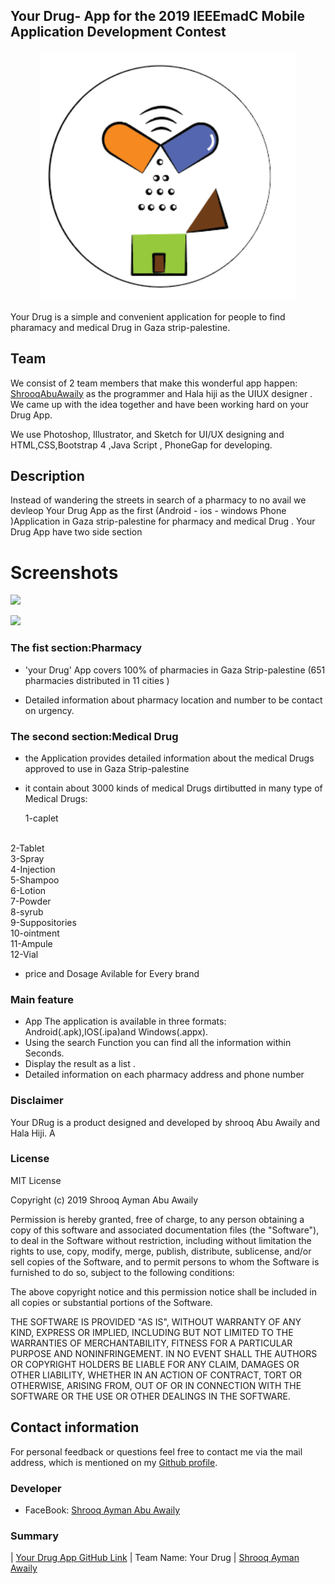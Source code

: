 ## Your Drug-  App for the 2019 IEEEmadC Mobile Application Development Contest
<p align="center"> 
<img src="https://github.com/ShrooqAymanAwaily/YourDrug/blob/master/icon/icon.png" with="600" height="400" /></p>
Your Drug is a simple and convenient application for people to find pharamacy and medical Drug in Gaza strip-palestine.

## Team
We consist of 2 team members that make this wonderful app happen:
[ShrooqAbuAwaily](https://github.com/) as the programmer and Hala hiji  as the UIUX designer .
We came up with the idea together and have been working hard on your Drug App.

We use Photoshop, Illustrator, and Sketch for UI/UX designing and HTML,CSS,Bootstrap 4 ,Java Script , PhoneGap for developing. 





## Description
 
 
Instead of wandering the streets in search of a pharmacy to no avail we devleop Your Drug App as the first (Android - ios - windows Phone )Application in Gaza strip-palestine for pharmacy and medical Drug .
 Your Drug App have two side section



 # Screenshots
<p float="left">
  <img src="https://www14.0zz0.com/2019/12/21/00/625975650.png"    />
</p> 

<p float="left">
  <img src="https://www14.0zz0.com/2019/12/21/00/122901037.png"    />
</p> 

### The fist section:Pharmacy 

- 'your Drug' App covers 100% of pharmacies in Gaza Strip-palestine (651 pharmacies distributed in 11 cities )


- Detailed information about pharmacy location and number to be contact on urgency.

 

 ### The second section:Medical Drug
<p align="center"> 
 
- the Application provides detailed information about the medical Drugs approved to use in Gaza Strip-palestine
- it contain about 3000 kinds of medical Drugs dirtibutted in many type of Medical Drugs:<br>
  
  1-caplet
<br>
  2-Tablet
<br>
  3-Spray
<br>
  4-Injection
<br>
  5-Shampoo
<br>
  6-Lotion
<br>
  7-Powder
<br>
  8-syrub
<br>
  9-Suppositories
<br>
  10-ointment
<br>
  11-Ampule
<br>
  12-Vial</p>


* price and Dosage Avilable for Every brand


 

### Main feature
 * App The application is available in three formats: Android(.apk),IOS(.ipa)and Windows(.appx).
 * Using the search Function you can find all the information within Seconds.
 * Display the result as a list .
 * Detailed information on each pharmacy address and phone number

 
 
 

### Disclaimer
Your DRug is a product designed and developed by shrooq Abu Awaily and Hala Hiji.
A

### License
MIT License

Copyright (c) 2019 Shrooq Ayman Abu Awaily

Permission is hereby granted, free of charge, to any person obtaining a copy
of this software and associated documentation files (the "Software"), to deal
in the Software without restriction, including without limitation the rights
to use, copy, modify, merge, publish, distribute, sublicense, and/or sell copies of the Software, and to permit persons to whom the Software is
furnished to do so, subject to the following conditions:

The above copyright notice and this permission notice shall be included in all
copies or substantial portions of the Software.

THE SOFTWARE IS PROVIDED "AS IS", WITHOUT WARRANTY OF ANY KIND, EXPRESS OR
IMPLIED, INCLUDING BUT NOT LIMITED TO THE WARRANTIES OF MERCHANTABILITY,
FITNESS FOR A PARTICULAR PURPOSE AND NONINFRINGEMENT. IN NO EVENT SHALL THE
AUTHORS OR COPYRIGHT HOLDERS BE LIABLE FOR ANY CLAIM, DAMAGES OR OTHER
LIABILITY, WHETHER IN AN ACTION OF CONTRACT, TORT OR OTHERWISE, ARISING FROM,
OUT OF OR IN CONNECTION WITH THE SOFTWARE OR THE USE OR OTHER DEALINGS IN THE
SOFTWARE.

## Contact information
For personal feedback or questions feel free to contact me via the mail address, which is mentioned on my [Github profile](https://github.com/ShrooqAymanAwaily).
 

### Developer

* FaceBook: [Shrooq Ayman Abu Awaily](https://www.facebook.com/profile.php?id=100006261995673 )

### Summary
| [Your Drug App GitHub Link](https://github.com/ShrooqAymanAwaily/YourDrug)  | Team Name: Your Drug  | [Shrooq Ayman Awaily](https://github.com/ShrooqAymanAwaily) 



